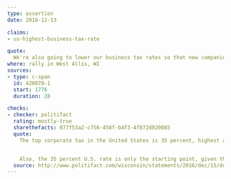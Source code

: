 ```yaml
---
type: assertion
date: 2016-12-13

claims:
- us-highest-business-tax-rate

quote:
  We're also going to lower our business tax rates so that new companies will come to our shores and hire workers in cities like right here. Is that OK? That's what we want. We're going to bring our rates down from 35 percent, we're going to try to get it down to 15 percent. So, right now -- and by the way the jobs will pour in -- so, right now, we're the highest-taxed nation in the world.
where: rally in West Allis, WI
sources:
- type: c-span
  id: 420078-1
  start: 1776
  duration: 28

checks:
- checker: politifact
  rating: mostly-true
  sharethefacts: 077f53a2-c756-458f-b4f3-4f872d820085
  quote:
    The top corporate tax in the United States is 35 percent, highest among the world’s industrialized nations. But five smaller nations have the same rate and two smaller ones, United Arab Emirates and Puerto Rico, have rates above 35 percent.


    Also, the 35 percent U.S. rate is only the starting point, given that corporations can use exemptions and deductions to effectively reduce that rate and pay lower taxes.
  source: http://www.politifact.com/wisconsin/statements/2016/dec/15/donald-trump/pledging-cuts-donald-trump-says-wisconsin-rally-us/
---
```

